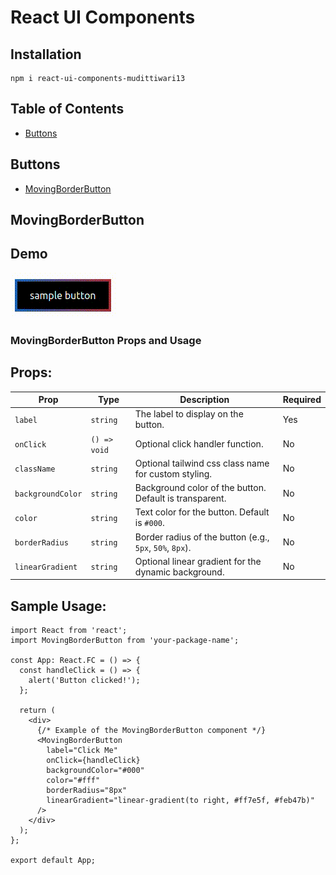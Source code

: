 # React UI Components


## Installation
```
npm i react-ui-components-mudittiwari13
```


## Table of Contents
- [Buttons](#buttons)

## Buttons
- [MovingBorderButton](#movingBorderButton)

## MovingBorderButton

## Demo
![Demo](https://github.com/mudittiwari/react-ui-components/blob/master/examples/app/demo/MovingBorderButton.gif)

### MovingBorderButton Props and Usage

## Props:

| Prop              | Type                | Description                                                       | Required |
|-------------------|---------------------|-------------------------------------------------------------------|----------|
| `label`           | `string`            | The label to display on the button.                               | Yes      |
| `onClick`         | `() => void`        | Optional click handler function.                                  | No       |
| `className`       | `string`            | Optional tailwind css class name for custom styling.                           | No       |
| `backgroundColor` | `string`            | Background color of the button. Default is transparent.          | No       |
| `color`           | `string`            | Text color for the button. Default is `#000`.                     | No       |
| `borderRadius`    | `string`            | Border radius of the button (e.g., `5px`, `50%`, `8px`).          | No       |
| `linearGradient`  | `string`            | Optional linear gradient for the dynamic background.              | No       |

## Sample Usage:

```tsx
import React from 'react';
import MovingBorderButton from 'your-package-name';

const App: React.FC = () => {
  const handleClick = () => {
    alert('Button clicked!');
  };

  return (
    <div>
      {/* Example of the MovingBorderButton component */}
      <MovingBorderButton 
        label="Click Me" 
        onClick={handleClick}
        backgroundColor="#000" 
        color="#fff" 
        borderRadius="8px" 
        linearGradient="linear-gradient(to right, #ff7e5f, #feb47b)"
      />
    </div>
  );
};

export default App;
```
